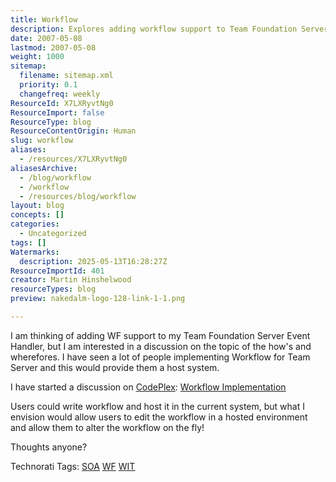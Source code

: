 ```yaml
---
title: Workflow
description: Explores adding workflow support to Team Foundation Server Event Handler, enabling users to create, edit, and manage workflows directly in a hosted environment.
date: 2007-05-08
lastmod: 2007-05-08
weight: 1000
sitemap:
  filename: sitemap.xml
  priority: 0.1
  changefreq: weekly
ResourceId: X7LXRyvtNg0
ResourceImport: false
ResourceType: blog
ResourceContentOrigin: Human
slug: workflow
aliases:
  - /resources/X7LXRyvtNg0
aliasesArchive:
  - /blog/workflow
  - /workflow
  - /resources/blog/workflow
layout: blog
concepts: []
categories:
  - Uncategorized
tags: []
Watermarks:
  description: 2025-05-13T16:28:27Z
ResourceImportId: 401
creator: Martin Hinshelwood
resourceTypes: blog
preview: nakedalm-logo-128-link-1-1.png

---
```

I am thinking of adding WF support to my Team Foundation Server Event Handler, but I am interested in a discussion on the topic of the how's and wherefores. I have seen a lot of people implementing Workflow for Team Server and this would provide them a host system.

I have started a discussion on [CodePlex](http://www.codeplex.com "CodePlex"): [Workflow Implementation](http://www.codeplex.com/TFSEventHandler/Thread/Vie...)

Users could write workflow and host it in the current system, but what I envision would allow users to edit the workflow in a hosted environment and allow them to alter the workflow on the fly!

Thoughts anyone?

Technorati Tags: [SOA](http://technorati.com/tags/SOA) [WF](http://technorati.com/tags/WF) [WIT](http://technorati.com/tags/WIT)
